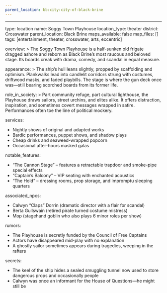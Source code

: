 ```yaml
---
parent_location: bb:city:city-of-black-brine
---
```

---
type: location
name: Soggy Town Playhouse
location_type: theater
district: Crosswater
parent_location: Black Brine
maps_available: false
map_files: []
tags: [entertainment, theater, crosswater, arts, eccentric]

overview: >
  The Soggy Town Playhouse is a half-sunken old frigate dragged ashore and reborn as Black Brine’s most raucous and beloved stage. Its boards creak with drama, comedy, and scandal in equal measure.

appearance: >
  The ship’s hull leans slightly, propped by scaffolding and optimism. Plankwalks lead into candlelit corridors strung with costumes, driftwood masks, and faded playbills. The stage is where the gun deck once was—still bearing scorched boards from its former life.

role_in_society: >
  Part community refuge, part cultural lighthouse, the Playhouse draws sailors, street urchins, and elites alike. It offers distraction, inspiration, and sometimes covert messages wrapped in satire. Performances often toe the line of political mockery.

services:
  - Nightly shows of original and adapted works
  - Bardic performances, puppet shows, and shadow plays
  - Cheap drinks and seaweed-wrapped popcorn
  - Occasional after-hours masked galas

notable_features:
  - “The Cannon Stage” – features a retractable trapdoor and smoke-pipe special effects
  - “Captain’s Balcony” – VIP seating with enchanted acoustics
  - “The Hold” – dressing rooms, prop storage, and impromptu sleeping quarters

associated_npcs:
  - Calwyn “Claps” Dorrin (dramatic director with a flair for scandal)
  - Berta Gullswain (retired pirate turned costume mistress)
  - Mop (stagehand goblin who also plays 6 minor roles per show)

rumors:
  - The Playhouse is secretly funded by the Council of Free Captains
  - Actors have disappeared mid-play with no explanation
  - A ghostly sailor sometimes appears during tragedies, weeping in the rafters

secrets:
  - The keel of the ship hides a sealed smuggling tunnel now used to store dangerous props and occasionally people
  - Calwyn was once an informant for the House of Questions—he might still be
